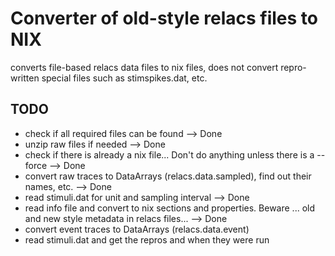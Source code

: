 # Converter of old-style relacs files to NIX

converts file-based relacs data files to nix files, does not convert repro-written special files such as stimspikes.dat, etc.

## TODO

* check if all required files can be found --> Done
* unzip raw files if needed  --> Done
* check if there is already a nix file... Don't do anything unless there is a --force  --> Done
* convert raw traces to DataArrays (relacs.data.sampled), find out their names, etc. --> Done
* read stimuli.dat for unit and sampling interval --> Done
* read info file and convert to nix sections and properties. Beware ... old and new style metadata in relacs files... --> Done
* convert event traces to DataArrays (relacs.data.event)
* read stimuli.dat and get the repros and when they were run